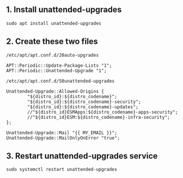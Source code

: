 ## 1. Install unattended-upgrades
```
sudo apt install unattended-upgrades
```

## 2. Create these two files
`/etc/apt/apt.conf.d/20auto-upgrades`
```
APT::Periodic::Update-Package-Lists "1";
APT::Periodic::Unattended-Upgrade "1";
```
`/etc/apt/apt.conf.d/50unattended-upgrades`
```
Unattended-Upgrade::Allowed-Origins {
        "${distro_id}:${distro_codename}";
        "${distro_id}:${distro_codename}-security";
        "${distro_id}:${distro_codename}-updates";
        //"${distro_id}ESMApps:${distro_codename}-apps-security";
        //"${distro_id}ESM:${distro_codename}-infra-security";
};

Unattended-Upgrade::Mail "{{ MY_EMAIL }}";
Unattended-Upgrade::MailOnlyOnError "true";
```

## 3. Restart unattended-upgrades service
```
sudo systemctl restart unattended-upgrades
```